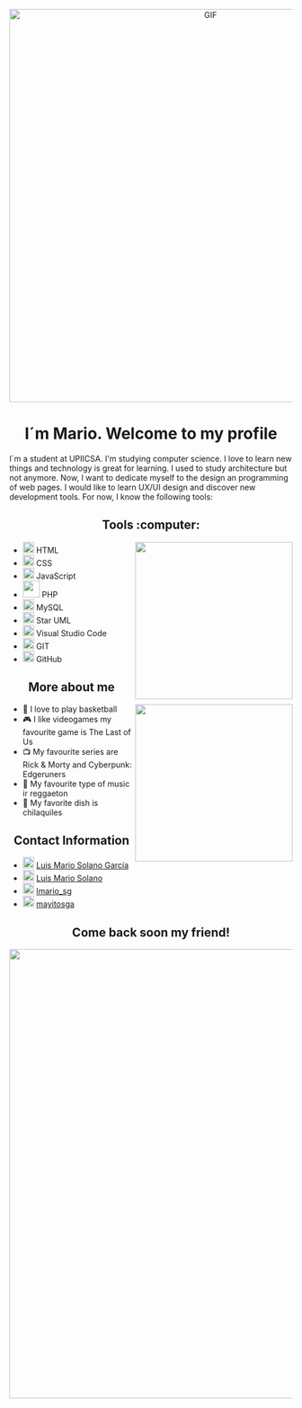 <p align="center">
<img  alt="GIF" src="https://media.giphy.com/media/Nx0rz3jtxtEre/giphy.gif" width="700">
</p>

<h1 align="center">I´m Mario. Welcome to my profile</h1>
I´m a student at UPIICSA. I'm studying computer science. I love to learn new things and technology is great for learning. I used to study architecture but not anymore. Now, I want to dedicate myself to the design an programming of web pages. I would like to learn UX/UI design and discover new development tools. For now, I know the following tools: 

<h2 align="center">Tools :computer:</h2>

<img align='right' src="https://media.giphy.com/media/qgQUggAC3Pfv687qPC/giphy.gif" width="280">

* <img src= "https://cdn-icons-png.flaticon.com/512/174/174854.png" width="20"> HTML                  
* <img src= "https://www.vectorlogo.zone/logos/w3_css/w3_css-icon.svg" width="20"> CSS
* <img src= "https://upload.vectorlogo.zone/logos/javascript/images/239ec8a4-163e-4792-83b6-3f6d96911757.svg" width="20"> JavaScript
* <img src= "https://www.vectorlogo.zone/logos/php/php-ar21.svg" width="30"> PHP
* <img src= "https://www.vectorlogo.zone/logos/mysql/mysql-icon.svg" width="20"> MySQL
* <img src= "https://staruml.io/image/staruml_logo.png" width="20"> Star UML
* <img src= "https://www.vectorlogo.zone/logos/visualstudio_code/visualstudio_code-icon.svg" width="20"> Visual Studio Code
* <img src= "https://www.vectorlogo.zone/logos/git-scm/git-scm-icon.svg" width="20"> GIT
* <img src= "https://www.vectorlogo.zone/logos/github/github-tile.svg" width="20"> GitHub 



<h2 align="center">More about me</h2> 

<img align='right' src="https://media.giphy.com/media/4Z3lfPky1pLr0eSzTH/giphy.gif" width="280">

- :basketball: I love to play basketball
- :video_game: I like videogames my favourite game is The Last of Us
- :tv: My favourite series are Rick & Morty and Cyberpunk: Edgeruners
- :musical_score: My favourite type of music ir reggaeton
- :hamburger: My favorite dish is chilaquiles

<h2 align="center">Contact Information</h2>

* <img src= "https://www.vectorlogo.zone/logos/linkedin/linkedin-icon.svg" width="20"> [Luis Mario Solano García](https://www.linkedin.com/in/luis-mario-solano-garc%C3%ADa-412a26250/)
* <img src= "https://www.vectorlogo.zone/logos/facebook/facebook-tile.svg" width="20"> [Luis Mario Solano](https://www.facebook.com/profile.php?id=100078139746703)
* <img src= "https://www.vectorlogo.zone/logos/instagram/instagram-icon.svg" width="20"> [lmario_sg](https://www.instagram.com/lmario_sg/)
* <img src= "https://www.vectorlogo.zone/logos/twitter/twitter-official.svg" width="20"> [mayitosga](https://twitter.com/mayitosga)

<h2 align="center">Come back soon my friend!</h2> 
<p align="center"> 
  <img src="https://media.giphy.com/media/NGp9QCXJcBPuU/giphy.gif" width="800">
</p>
